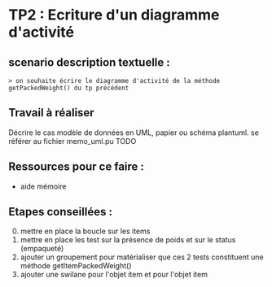 # TP2 : Ecriture d'un diagramme d'activité

## scenario description textuelle :


    > on souhaite écrire le diagramme d'activité de la méthode getPackedWeight() du tp précédent

## Travail à réaliser

Décrire le cas modèle de données en UML, papier ou schéma plantuml. se référer au fichier memo_uml.pu TODO

## Ressources pour ce faire :

* aide mémoire

## Etapes conseillées :

0. mettre en place la boucle sur les items
1. mettre en place les test sur la présence de poids et sur le status (empaqueté)
2. ajouter un groupement pour matérialiser que ces 2 tests constituent une méthode getItemPackedWeight()
3. ajouter une swilane pour l'objet item et pour l'objet item
